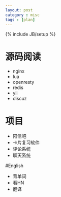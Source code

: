 ```yaml
---
layout: post
category : misc
tags : [plan]
---
```

{% include JB/setup %}

# 源码阅读

* nginx
* lua
* openresty
* redis
* yii
* discuz

# 项目

* 阳信吧
* 卡片复习软件
* 评论系统
* 聊天系统

#English

* 背单词
* 看HN
* 翻译